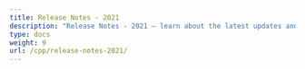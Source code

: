 ```yaml
---
title: Release Notes - 2021
description: "Release Notes - 2021 – learn about the latest updates and fixes."
type: docs
weight: 9
url: /cpp/release-notes-2021/
---
```



